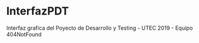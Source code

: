 # InterfazPDT
Interfaz grafica del Poyecto de Desarrollo y Testing - UTEC 2019 - Equipo 404NotFound
